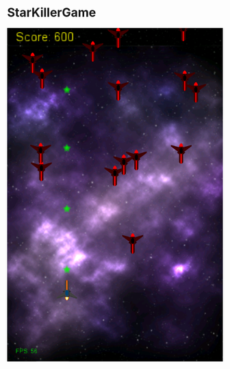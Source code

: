 # StarKillerGame

![image](https://github.com/AndrewButch/StarKillerGame/blob/master/starkiller.png)
